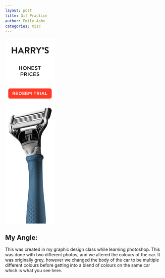 ```yaml
---
layout: post
title: Gif Practice
author: Emily Ashe
categories: misc
---
```



![Netlify CMS Screenshot](/assets/img/uploads/Ashe_Harry's.gif)

**My Angle:**
---
This was created in my graphic design class while learning photoshop. This was done with two different photos, and we altered the colours of the car. It was originally grey, however we changed the body of the car to be multiple different colours before getting into a blend of colours on the same car which is what you see here.

